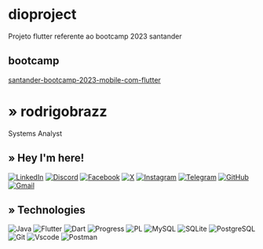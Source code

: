 # dioproject

Projeto flutter referente ao bootcamp 2023 santander

## bootcamp

[santander-bootcamp-2023-mobile-com-flutter](https://web.dio.me/track/santander-bootcamp-2023-mobile-com-flutter)

# » rodrigobrazz

Systems Analyst

## » Hey I'm here!

[![LinkedIn](https://img.shields.io/badge/LinkedIn-0077B5?style=for-the-badge&logo=linkedin&logoColor=white)](https://www.linkedin.com/in/rodrigo-braz-da-silva-95440521/)
[![Discord](https://img.shields.io/badge/Discord-7289DA?style=for-the-badge&logo=discord&logoColor=white)](https://discord.com/channels/@rodrigobrazzz/)
[![Facebook](https://img.shields.io/badge/Facebook-1877F2?style=for-the-badge&logo=facebook&logoColor=white)](https://www.facebook.com/rodrigobrazz/)
[![X](https://img.shields.io/badge/X-000?style=for-the-badge&logo=x)](https://x.com/rodrigobraz)
[![Instagram](https://img.shields.io/badge/-Instagram-%23E4405F?style=for-the-badge&logo=instagram&logoColor=white)](https://www.instagram.com/rodrigobrazz/)
[![Telegram](https://img.shields.io/badge/Telegram-000?style=for-the-badge&logo=telegram&logoColor=2CA5E0)](https://t.me/rodrigobrazz)
[![GitHub](https://img.shields.io/badge/GitHub-100000?style=for-the-badge&logo=github&logoColor=white)](https://github.com/rodrigobrazz)
[![Gmail](https://img.shields.io/badge/Gmail-333333?style=for-the-badge&logo=gmail&logoColor=red)](mailto:rodrigobrazz@gmail.com)

## » Technologies

![Java](https://img.shields.io/badge/java-%23ED8B00.svg?style=for-the-badge&logo=openjdk&logoColor=white)
![Flutter](https://img.shields.io/badge/Flutter-02569B?style=for-the-badge&logo=flutter&logoColor=white)
![Dart](https://img.shields.io/badge/Dart-0175C2?style=for-the-badge&logo=dart&logoColor=white)
![Progress](https://img.shields.io/badge/Progress-0095D5?&style=for-the-badge&logo=progress&logoColor=white)
![PL](https://img.shields.io/badge/PL%2FSQL-FFFFFF?style=for-the-badge&logo=oracle&logoColor=FF0000&labelColor=FFFFFF&color=FF0000)
![MySQL](https://img.shields.io/badge/MySQL-00000F?style=for-the-badge&logo=mysql&logoColor=white)
![SQLite](https://img.shields.io/badge/SQLite-000?style=for-the-badge&logo=sqlite&logoColor=07405E)
![PostgreSQL](https://img.shields.io/badge/PostgreSQL-000?style=for-the-badge&logo=postgresql)
![Git](https://img.shields.io/badge/GIT-E44C30?style=for-the-badge&logo=git&logoColor=white)
![Vscode](https://img.shields.io/badge/Vscode-007ACC?style=for-the-badge&logo=visual-studio-code&logoColor=white)
![Postman](https://img.shields.io/badge/Postman-FF6C37.svg?style=for-the-badge&logo=Postman&logoColor=white)